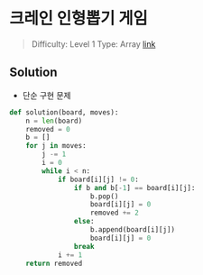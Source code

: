 # 크레인 인형뽑기 게임

> Difficulty: Level 1
> Type: Array
> [link](https://programmers.co.kr/learn/courses/30/lessons/64061)

## Solution

- 단순 구현 문제

```python
def solution(board, moves):
    n = len(board)
    removed = 0
    b = []
    for j in moves:
        j -= 1
        i = 0
        while i < n:
            if board[i][j] != 0:
                if b and b[-1] == board[i][j]:
                    b.pop()
                    board[i][j] = 0
                    removed += 2
                else:
                    b.append(board[i][j])
                    board[i][j] = 0
                break
            i += 1
    return removed
```
